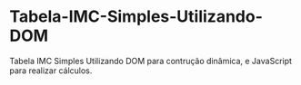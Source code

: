 # Tabela-IMC-Simples-Utilizando-DOM
Tabela IMC Simples Utilizando DOM para contrução dinâmica, e JavaScript para realizar cálculos.

